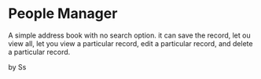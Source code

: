 # People Manager
A simple address book with no search option.
it can save the record,
let ou view all,
let you view a particular record,
edit a particular record,
and delete a particular record.

by Ss
